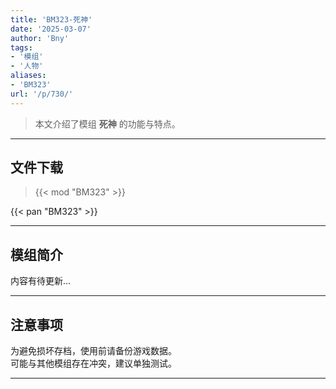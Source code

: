 ```yaml
---
title: 'BM323-死神'
date: '2025-03-07'
author: 'Bny'
tags:
- '模组'
- '人物'
aliases:
- 'BM323'
url: '/p/730/'
---
```


> 本文介绍了模组 **死神** 的功能与特点。

---

## 文件下载  

> {{< mod "BM323" >}}  

{{< pan "BM323" >}}  

---

## 模组简介

>  
内容有待更新...  

---

## 注意事项

>  
为避免损坏存档，使用前请备份游戏数据。  
可能与其他模组存在冲突，建议单独测试。  

---

